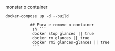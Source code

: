 monstar o container 

```
docker-compose up -d --build
```


               ## Para e remove o container
                sh ```
                docker stop glances || true
                docker rm glances || true
                docker rmi glances-glances || true
                ```